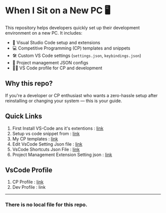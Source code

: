 # When I Sit on a New PC 🖥️

This repository helps developers quickly set up their development environment on a new PC. It includes:

- 🔧 Visual Studio Code setup and extensions
- 💻 Competitive Programming (CP) templates and snippets
- 🛠️ Custom VS Code settings (`settings.json`, `keybindings.json`)
- 📁 Project management JSON configs
- 👨‍💻 VS Code profile for CP and development

## Why this repo?

If you're a developer or CP enthusiast who wants a zero-hassle setup after reinstalling or changing your system — this is your guide.

## Quick Links
1. First Install VS-Code ans it's extentions : [link](https://github.com/TashinParvez/When-I-sit-on-a-new-pc/blob/main/VS-Code-Extensions.md)
2. Setup vs code snippet from : [link](https://snippet-generator.app/)
3. My CP templates : [link](https://github.com/TashinParvez/My-CP-Template/tree/main)
4. Edit VsCode Setting Json file : [link](https://github.com/TashinParvez/When-I-sit-on-a-new-pc/blob/main/VsCodeSettings.json)
5. VsCode Shortcuts Json File : [link](https://github.com/TashinParvez/When-I-sit-on-a-new-pc/blob/main/User_keybindings.json)
6. Project Management Extension Setting json : [link](https://github.com/TashinParvez/When-I-sit-on-a-new-pc/blob/main/project-management.json)



## VsCode Profile
1. CP Profile : [link](https://github.com/TashinParvez/When-I-sit-on-a-new-pc/blob/main/tashinparvez.code-profile)
2. Dev Profile : link



---
### There is no local file for this repo.
